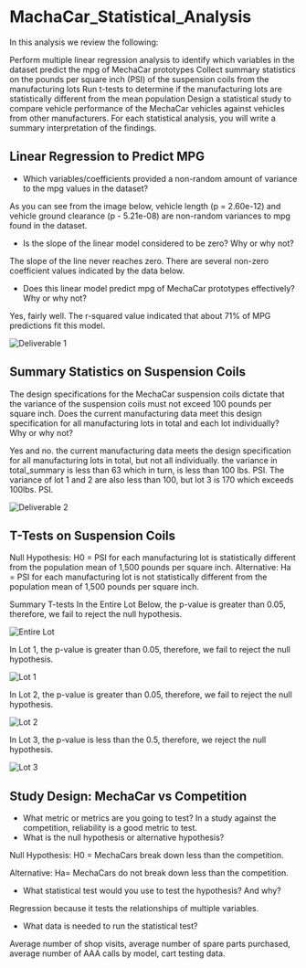 # MachaCar_Statistical_Analysis
In this analysis we review the following:

Perform multiple linear regression analysis to identify which variables in the dataset predict the mpg of MechaCar prototypes
Collect summary statistics on the pounds per square inch (PSI) of the suspension coils from the manufacturing lots
Run t-tests to determine if the manufacturing lots are statistically different from the mean population
Design a statistical study to compare vehicle performance of the MechaCar vehicles against vehicles from other manufacturers. For each statistical analysis, you will write a summary interpretation of the findings.

## Linear Regression to Predict MPG

- Which variables/coefficients provided a non-random amount of variance to the mpg values in the dataset?

As you can see from the image below, vehicle length (p = 2.60e-12) and vehicle ground clearance (p - 5.21e-08) are non-random variances to mpg found in the dataset.

- Is the slope of the linear model considered to be zero? Why or why not?

The slope of the line never reaches zero. There are several non-zero coefficient values indicated by the data below. 

- Does this linear model predict mpg of MechaCar prototypes effectively? Why or why not?

Yes, fairly well. The r-squared value indicated that about 71% of MPG predictions fit this model.
 
![Deliverable 1 ](https://user-images.githubusercontent.com/111031608/205808297-8846f116-0949-4e68-9cc7-180495fd7d0d.png)

## Summary Statistics on Suspension Coils 

The design specifications for the MechaCar suspension coils dictate that the variance of the suspension coils must not exceed 100 pounds per square inch. Does the current manufacturing data meet this design specification for all manufacturing lots in total and each lot individually? Why or why not?

Yes and no. the current manufacturing data meets the design specification for all manufacturing lots in total, but not all individually. the variance in total_summary is less than 63 which in turn, is less than 100 lbs. PSI. The variance of lot 1 and 2 are also less than 100, but lot 3 is 170 which exceeds 100lbs. PSI.


![Deliverable 2](https://user-images.githubusercontent.com/111031608/205808418-6380e504-4cf0-490f-9eec-14abb14cf108.png)

## T-Tests on Suspension Coils

Null Hypothesis: H0 = PSI for each manufacturing lot is statistically different from the population mean of 1,500 pounds per square inch. 
Alternative: Ha = PSI for each manufacturing lot is not statistically different from the population mean of 1,500 pounds per square inch.

Summary T-tests
In the Entire Lot Below, the p-value is greater than 0.05, therefore, we fail to reject the null hypothesis. 

![Entire Lot](https://user-images.githubusercontent.com/111031608/205808699-81602afa-ac45-4d15-9bb5-312a524e4d7c.png)

In Lot 1, the p-value is greater than 0.05, therefore, we fail to reject the null hypothesis.

![Lot 1](https://user-images.githubusercontent.com/111031608/205808889-c5ea5779-1a26-437e-8437-50e5df5fe346.png)

In Lot 2, the p-value is greater than 0.05, therefore, we fail to reject the null hypothesis.

![Lot 2 ](https://user-images.githubusercontent.com/111031608/205808799-a9a62d21-68c8-4f02-b7eb-12b75cd2b25c.png)

In Lot 3, the p-value is less than the 0.5, therefore, we reject the null hypothesis. 

![Lot 3](https://user-images.githubusercontent.com/111031608/205808842-3ad66688-51bc-45d2-942c-5a090356d6a1.png)

## Study Design: MechaCar vs Competition 

- What metric or metrics are you going to test?
In a study against the competition, reliability is a good metric to test. 
- What is the null hypothesis or alternative hypothesis?

Null Hypothesis: H0 = MechaCars break down less than the competition. 

Alternative: Ha= MechaCars do not break down less than the competition. 

- What statistical test would you use to test the hypothesis? And why?

Regression because it tests the relationships of multiple variables. 

- What data is needed to run the statistical test?

Average number of shop visits, average number of spare parts purchased, average number of AAA calls by model, cart testing data.


